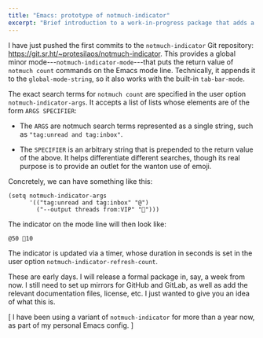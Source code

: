 ```yaml
---
title: "Emacs: prototype of notmuch-indicator"
excerpt: "Brief introduction to a work-in-progress package that adds a notmuch count to the Emacs mode line."
---
```


I have just pushed the first commits to the `notmuch-indicator` Git
repository: <https://git.sr.ht/~protesilaos/notmuch-indicator>.  This
provides a global minor mode---`notmuch-indicator-mode`---that puts the
return value of `notmuch count` commands on the Emacs mode line.
Technically, it appends it to the `global-mode-string`, so it also works
with the built-in `tab-bar-mode`.

The exact search terms for `notmuch count` are specified in the user
option `notmuch-indicator-args`.  It accepts a list of lists whose
elements are of the form `ARGS SPECIFIER`:

* The `ARGS` are notmuch search terms represented as a single string,
  such as `"tag:unread and tag:inbox"`.

* The `SPECIFIER` is an arbitrary string that is prepended to the return
  value of the above.  It helps differentiate different searches, though
  its real purpose is to provide an outlet for the wanton use of emoji.

Concretely, we can have something like this:

```elisp
(setq notmuch-indicator-args
      '(("tag:unread and tag:inbox" "@")
        ("--output threads from:VIP" "🤡")))
```

The indicator on the mode line will then look like:

```
@50 🤡10
```

The indicator is updated via a timer, whose duration in seconds is set
in the user option `notmuch-indicator-refresh-count`.

These are early days.  I will release a formal package in, say, a week
from now.  I still need to set up mirrors for GitHub and GitLab, as well
as add the relevant documentation files, license, etc.  I just wanted to
give you an idea of what this is.

[ I have been using a variant of `notmuch-indicator` for more than a
  year now, as part of my personal Emacs config. ]
